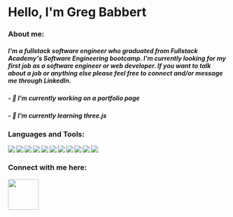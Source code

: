 # Hello, I'm Greg Babbert

### About me:
##### I'm a fullstack software engineer who graduated from Fullstack Academy's Software Engineering bootcamp. I'm currently looking for my first job as a software engineer or web developer. If you want to talk about a job or anything else please feel free to connect and/or message me through LinkedIn.
##### - 🔭 I’m currently working on a portfolio page
##### - 🌱 I’m currently learning three.js

### Languages and Tools:
<div display="inline" >
  <img align="left" img src="https://img.icons8.com/color/48/000000/javascript--v1.png"/>
  <img align="left" img src="https://img.icons8.com/color/48/000000/html-5--v1.png"/>
  <img align="left" img src="https://img.icons8.com/color/48/000000/css3.png"/>
  <img align="left" img src="https://img.icons8.com/color/48/000000/react-native.png"/>
  <img align="left" img src="https://img.icons8.com/color/48/000000/redux.png"/>
  <img align="left" img src="https://img.icons8.com/color/48/000000/nodejs.png"/>
  <img align="left" img src="https://img.icons8.com/color/48/000000/git.png"/>
  <img align="left" img src="https://img.icons8.com/color-glass/48/000000/github.png"/>
  <img align="left" img src="https://img.icons8.com/color/48/000000/heroku.png"/>
  <img align="left" img src="https://img.icons8.com/color/48/000000/postgreesql.png"/>
  <img align="left" img src="https://img.icons8.com/color/48/000000/webpack.png"/>
</div>

<br />  

### Connect with me here:

[<img src="https://upload.wikimedia.org/wikipedia/commons/thumb/8/81/LinkedIn_icon.svg/1200px-LinkedIn_icon.svg.png" align="left" display="block" width="70px" height="70px">](https://www.linkedin.com/in/greg-babbert/)

<!--
**gregbabbert/gregbabbert** is a ✨ _special_ ✨ repository because its `README.md` (this file) appears on your GitHub profile.

Here are some ideas to get you started:

- 🔭 I’m currently working on ...
- 🌱 I’m currently learning ...
- 👯 I’m looking to collaborate on ...
- 🤔 I’m looking for help with ...
- 💬 Ask me about ...
- 📫 How to reach me: ...
- 😄 Pronouns: ...
- ⚡ Fun fact: ...
-->
